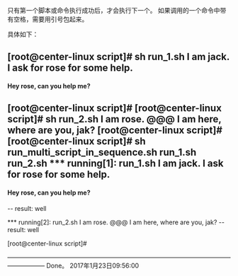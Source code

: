 只有第一个脚本或命令执行成功后，才会执行下一个。
如果调用的一个命令中带有空格，需要用引号包起来。

具体如下：

[root@center-linux script]# sh run_1.sh
I am jack.
I ask for rose for some help.
-----
#### Hey rose, can you help me?
[root@center-linux script]#
[root@center-linux script]# sh run_2.sh
I am rose.
@@@ I am here, where are you, jak?
[root@center-linux script]#
[root@center-linux script]# sh run_multi_script_in_sequence.sh run_1.sh run_2.sh
*** running[1]: run_1.sh
I am jack.
I ask for rose for some help.
-----
#### Hey rose, can you help me?
 -- result: well

*** running[2]: run_2.sh
I am rose.
@@@ I am here, where are you, jak?
 -- result: well

[root@center-linux script]#

——————————————————————————————————————————
Done。
2017年1月23日09:56:00
